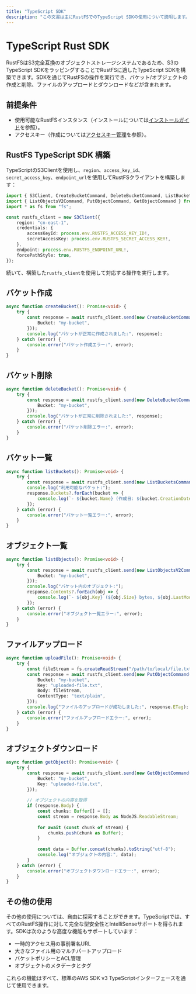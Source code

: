 ```yaml
---
title: "TypeScript SDK"
description: "この文書は主にRustFSでのTypeScript SDKの使用について説明します。"
---
```


# TypeScript Rust SDK

RustFSはS3完全互換のオブジェクトストレージシステムであるため、S3のTypeScript SDKをラッピングすることでRustFSに適したTypeScript SDKを構築できます。SDKを通じてRustFSの操作を実行でき、バケット/オブジェクトの作成と削除、ファイルのアップロードとダウンロードなどが含まれます。

## 前提条件

- 使用可能なRustFSインスタンス（インストールについては[インストールガイド](../../installation/index.md)を参照）。
- アクセスキー（作成については[アクセスキー管理](../../administration/iam/access-token.md)を参照）。

## RustFS TypeScript SDK 構築

TypeScriptのS3Clientを使用し、`region`、`access_key_id`、`secret_access_key`、`endpoint_url`を使用してRustFSクライアントを構築します：

```typescript
import { S3Client, CreateBucketCommand, DeleteBucketCommand, ListBucketsCommand } from "@aws-sdk/client-s3";
import { ListObjectsV2Command, PutObjectCommand, GetObjectCommand } from "@aws-sdk/client-s3";
import * as fs from "fs";

const rustfs_client = new S3Client({
    region: "cn-east-1",
    credentials: {
        accessKeyId: process.env.RUSTFS_ACCESS_KEY_ID!,
        secretAccessKey: process.env.RUSTFS_SECRET_ACCESS_KEY!,
    },
    endpoint: process.env.RUSTFS_ENDPOINT_URL!,
    forcePathStyle: true,
});
```

続いて、構築した`rustfs_client`を使用して対応する操作を実行します。

## バケット作成

```typescript
async function createBucket(): Promise<void> {
    try {
        const response = await rustfs_client.send(new CreateBucketCommand({
            Bucket: "my-bucket",
        }));
        console.log("バケットが正常に作成されました:", response);
    } catch (error) {
        console.error("バケット作成エラー:", error);
    }
}
```

## バケット削除

```typescript
async function deleteBucket(): Promise<void> {
    try {
        const response = await rustfs_client.send(new DeleteBucketCommand({
            Bucket: "my-bucket",
        }));
        console.log("バケットが正常に削除されました:", response);
    } catch (error) {
        console.error("バケット削除エラー:", error);
    }
}
```

## バケット一覧

```typescript
async function listBuckets(): Promise<void> {
    try {
        const response = await rustfs_client.send(new ListBucketsCommand({}));
        console.log("利用可能なバケット:");
        response.Buckets?.forEach(bucket => {
            console.log(`- ${bucket.Name} (作成日: ${bucket.CreationDate})`);
        });
    } catch (error) {
        console.error("バケット一覧エラー:", error);
    }
}
```

## オブジェクト一覧

```typescript
async function listObjects(): Promise<void> {
    try {
        const response = await rustfs_client.send(new ListObjectsV2Command({
            Bucket: "my-bucket",
        }));
        console.log("バケット内のオブジェクト:");
        response.Contents?.forEach(obj => {
            console.log(`- ${obj.Key} (${obj.Size} bytes, ${obj.LastModified})`);
        });
    } catch (error) {
        console.error("オブジェクト一覧エラー:", error);
    }
}
```

## ファイルアップロード

```typescript
async function uploadFile(): Promise<void> {
    try {
        const fileStream = fs.createReadStream("/path/to/local/file.txt");
        const response = await rustfs_client.send(new PutObjectCommand({
            Bucket: "my-bucket",
            Key: "uploaded-file.txt",
            Body: fileStream,
            ContentType: "text/plain",
        }));
        console.log("ファイルのアップロードが成功しました:", response.ETag);
    } catch (error) {
        console.error("ファイルアップロードエラー:", error);
    }
}
```

## オブジェクトダウンロード

```typescript
async function getObject(): Promise<void> {
    try {
        const response = await rustfs_client.send(new GetObjectCommand({
            Bucket: "my-bucket",
            Key: "uploaded-file.txt",
        }));
        
        // オブジェクトの内容を取得
        if (response.Body) {
            const chunks: Buffer[] = [];
            const stream = response.Body as NodeJS.ReadableStream;
            
            for await (const chunk of stream) {
                chunks.push(chunk as Buffer);
            }
            
            const data = Buffer.concat(chunks).toString("utf-8");
            console.log("オブジェクトの内容:", data);
        }
    } catch (error) {
        console.error("オブジェクトダウンロードエラー:", error);
    }
}
```

## その他の使用

その他の使用については、自由に探索することができます。TypeScriptでは、すべてのRustFS操作に対して完全な型安全性とIntelliSenseサポートを得られます。SDKは次のような高度な機能もサポートしています：

- 一時的アクセス用の事前署名URL
- 大きなファイル用のマルチパートアップロード
- バケットポリシーとACL管理
- オブジェクトのメタデータとタグ

これらの機能はすべて、標準のAWS SDK v3 TypeScriptインターフェースを通じて使用できます。

